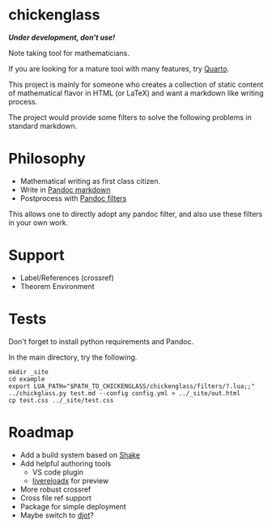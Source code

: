 # chickenglass

***Under development, don't use!***

Note taking tool for mathematicians.

If you are looking for a mature tool with many features, try [Quarto](https://quarto.org/).

This project is mainly for someone who creates a collection of static content of mathematical flavor in HTML (or LaTeX) and want a markdown like writing process.

The project would provide some filters to solve the following problems in standard markdown.

# Philosophy
 - Mathematical writing as first class citizen.
 - Write in [Pandoc markdown](https://pandoc.org/MANUAL.html#pandocs-markdown)
 - Postprocess with [Pandoc filters](https://pandoc.org/filters.html)

This allows one to directly adopt any pandoc filter, and also use these filters in your own work.

# Support
 - Label/References (crossref)
 - Theorem Environment

# Tests

Don't forget to install python requirements and Pandoc.

In the main directory, try the following.
```
mkdir _site
cd example
export LUA_PATH="$PATH_TO_CHICKENGLASS/chickenglass/filters/?.lua;;"
../chickglass.py test.md --config config.yml > ../_site/out.html
cp test.css ../_site/test.css
```

# Roadmap

 - Add a build system based on [Shake](https://shakebuild.com/)
 - Add helpful authoring tools 
   - VS code plugin
   - [livereloadx](https://nitoyon.github.io/livereloadx/) for preview
 - More robust crossref
 - Cross file ref support
 - Package for simple deployment
 - Maybe switch to [djot](https://djot.net/)? 